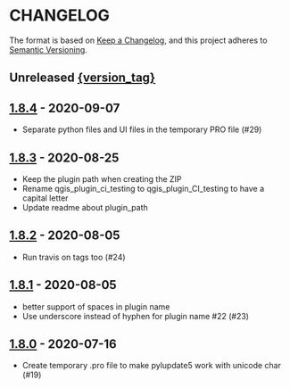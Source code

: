 # CHANGELOG

The format is based on [Keep a Changelog](https://keepachangelog.com/), and this project adheres to [Semantic Versioning](https://semver.org/).

## Unreleased [{version_tag}](https://github.com/opengisch/qgis-plugin-ci/releases/tag/{version_tag})

## [1.8.4](https://github.com/opengisch/qgis-plugin-ci/releases/tag/1.8.4) - 2020-09-07

- Separate python files and UI files in the temporary PRO file (#29)

## [1.8.3](https://github.com/opengisch/qgis-plugin-ci/releases/tag/1.8.3) - 2020-08-25

- Keep the plugin path when creating the ZIP
- Rename qgis_plugin_ci_testing to qgis_plugin_CI_testing to have a capital letter
- Update readme about plugin_path

## [1.8.2](https://github.com/opengisch/qgis-plugin-ci/releases/tag/1.8.2) - 2020-08-05

- Run travis on tags too (#24)

## [1.8.1](https://github.com/opengisch/qgis-plugin-ci/releases/tag/1.8.1) - 2020-08-05

- better support of spaces in plugin name
- Use underscore instead of hyphen for plugin name #22 (#23)

## [1.8.0](https://github.com/opengisch/qgis-plugin-ci/releases/tag/1.8.0) - 2020-07-16

- Create temporary .pro file to make pylupdate5 work with unicode char (#19)
